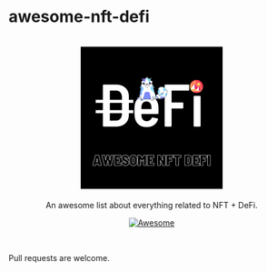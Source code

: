 # awesome-nft-defi

<br/>
<div align="center">
  <img width="250px" src="./logo.png">
</div>
<br/>
<div align="center">
An awesome list about everything related to NFT + DeFi.

[![Awesome](https://awesome.re/badge.svg)](https://awesome.re)
</div>
<br/>

Pull requests are welcome.
